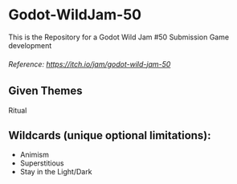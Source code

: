 # Godot-WildJam-50
This is the Repository for a Godot Wild Jam #50 Submission Game development
###### Reference: https://itch.io/jam/godot-wild-jam-50

## Given Themes
Ritual

## Wildcards (unique optional limitations):
- Animism
- Superstitious
- Stay in the Light/Dark

